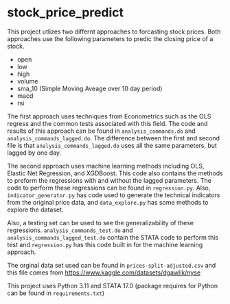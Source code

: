 # stock_price_predict
This project utlizes two differnt approaches to forcasting stock prices. Both approaches use the following parameters to predic the closing price of a stock. 
* open 
* low 
* high 
* volume 
* sma_10 (Simple Moving Aveage over 10 day period)
* macd 
* rsi

The first approach uses techniques from Econometrics such as the OLS regress and the common tests associated with this field. The code and results of this approach can be found in `analysis_commands.do` and `analysis_commands_lagged.do`. The difference between the first and second file is that `analysis_commands_lagged.do` uses all the same parameters, but lagged by one day. 

The second approach uses machine learning methods including OLS, Elastic Net Regression, and XGDBoost. This code also contains the methods to preform the regressions with and without the lagged parameters. The code to perform these regressions can be found in `regression.py`. Also, `indicator_generator.py` has code used to generate the technical indicators from the original price data, and `data_explore.py` has some methods to explore the dataset.

Also, a testing set can be used to see the generalizability of these regressions. `analysis_commands_test.do` and `analysis_commands_lagged_test.do` contain the STATA code to perform this test and `regression.py` has this code built in for the machine learning approach. 

The orginal data set used can be found in `prices-split-adjusted.csv` and this file comes from https://www.kaggle.com/datasets/dgawlik/nyse

This project uses Python 3.11 and STATA 17.0 (package requires for Python can be found in `requirements.txt`)
